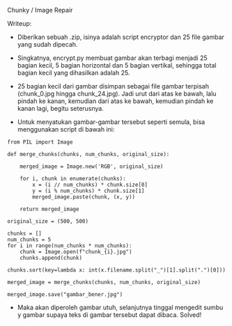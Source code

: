 Chunky / Image Repair

Writeup:

- Diberikan sebuah .zip, isinya adalah script encryptor dan 25 file gambar yang sudah dipecah.

- Singkatnya, encrypt.py membuat gambar akan terbagi menjadi 25 bagian kecil, 5 bagian horizontal dan 5 bagian vertikal, sehingga total bagian kecil yang dihasilkan adalah 25.

- 25 bagian kecil dari gambar disimpan sebagai file gambar terpisah (chunk_0.jpg hingga chunk_24.jpg). Jadi urut dari atas ke bawah, lalu pindah ke kanan, kemudian dari atas ke bawah, kemudian pindah ke kanan lagi, begitu seterusnya.

- Untuk menyatukan gambar-gambar tersebut seperti semula, bisa menggunakan script di bawah ini:

```
from PIL import Image

def merge_chunks(chunks, num_chunks, original_size):

    merged_image = Image.new('RGB', original_size)

    for i, chunk in enumerate(chunks):
        x = (i // num_chunks) * chunk.size[0]
        y = (i % num_chunks) * chunk.size[1]
        merged_image.paste(chunk, (x, y))

    return merged_image

original_size = (500, 500)

chunks = []
num_chunks = 5
for i in range(num_chunks * num_chunks):
    chunk = Image.open(f"chunk_{i}.jpg")
    chunks.append(chunk)

chunks.sort(key=lambda x: int(x.filename.split("_")[1].split(".")[0]))

merged_image = merge_chunks(chunks, num_chunks, original_size)

merged_image.save("gambar_bener.jpg")
```

- Maka akan diperoleh gambar utuh, selanjutnya tinggal mengedit sumbu y gambar supaya teks di gambar tersebut dapat dibaca. Solved!
